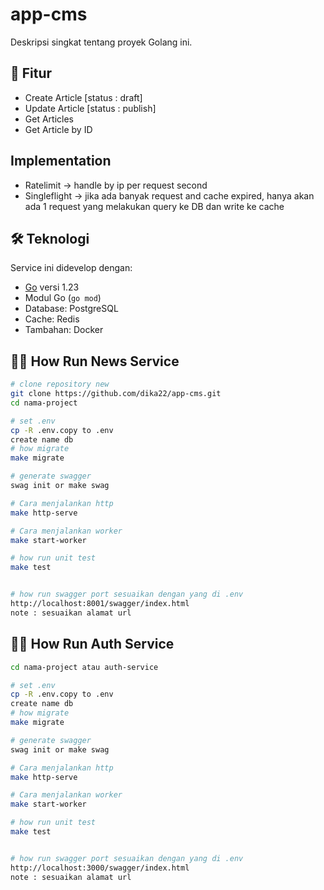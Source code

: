 # app-cms
Deskripsi singkat tentang proyek Golang ini.

## 🚀 Fitur

- Create Article [status : draft]
- Update Article [status : publish]
- Get Articles
- Get Article by ID

## Implementation
- Ratelimit -> handle by ip per request second
- Singleflight -> jika ada banyak request and cache expired, 
  hanya akan ada 1 request yang melakukan query ke DB dan write ke cache

## 🛠️ Teknologi

Service ini didevelop dengan:

- [Go](https://golang.org/) versi 1.23
- Modul Go (`go mod`)
- Database: PostgreSQL
- Cache: Redis
- Tambahan: Docker

## 🧑‍💻 How Run News Service

```bash
# clone repository new
git clone https://github.com/dika22/app-cms.git
cd nama-project

# set .env
cp -R .env.copy to .env
create name db
# how migrate
make migrate

# generate swagger
swag init or make swag

# Cara menjalankan http 
make http-serve

# Cara menjalankan worker
make start-worker

# how run unit test
make test


# how run swagger port sesuaikan dengan yang di .env
http://localhost:8001/swagger/index.html
note : sesuaikan alamat url
```


## 🧑‍💻 How Run Auth Service

```bash
cd nama-project atau auth-service

# set .env
cp -R .env.copy to .env
create name db
# how migrate
make migrate

# generate swagger
swag init or make swag

# Cara menjalankan http 
make http-serve

# Cara menjalankan worker
make start-worker

# how run unit test
make test


# how run swagger port sesuaikan dengan yang di .env
http://localhost:3000/swagger/index.html
note : sesuaikan alamat url
```